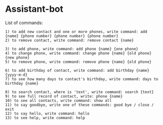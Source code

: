 # Assistant-bot

List of commands:


    1) to add new contact and one or more phones, write command: add {name} {phone number} {phone number} {phone number}
    2) to remove contact, write command: remove contact {name}

    3) to add phone, write command: add phone {name} {one phone}
    4) to change phone, write command: change phone {name} {old phone} {new phone}
    5) to remove phone, write command: remove phone {name} {old phone}

    6) to add birthday of contact, write command: add birthday {name} {yyyy-m-d}
    7) to see how many days to contact's birthday, write command: days to birthday {name}

    8) to search contact, where is 'text', write command: search {text}
    9) to see full record of contact, write: phone {name}
    10) to see all contacts, write command: show all
    11) to say goodbye, write one of these commands: good bye / close / exit
    12) to say hello, write command: hello
    13) to see help, write command: help